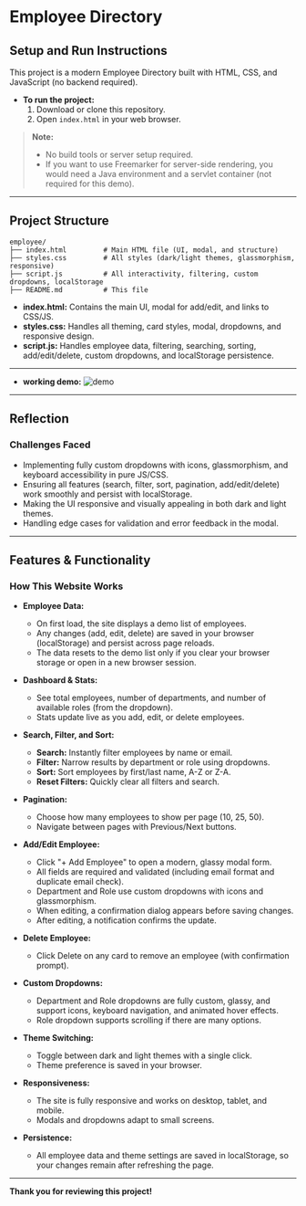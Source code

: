 # Employee Directory

## Setup and Run Instructions

This project is a modern Employee Directory built with HTML, CSS, and JavaScript (no backend required).

- **To run the project:**
  1. Download or clone this repository.
  2. Open `index.html` in your web browser.

> **Note:**
> - No build tools or server setup required.
> - If you want to use Freemarker for server-side rendering, you would need a Java environment and a servlet container (not required for this demo).

---

## Project Structure

```
employee/
├── index.html         # Main HTML file (UI, modal, and structure)
├── styles.css         # All styles (dark/light themes, glassmorphism, responsive)
├── script.js          # All interactivity, filtering, custom dropdowns, localStorage
├── README.md          # This file
```

- **index.html:** Contains the main UI, modal for add/edit, and links to CSS/JS.
- **styles.css:** Handles all theming, card styles, modal, dropdowns, and responsive design.
- **script.js:** Handles employee data, filtering, searching, sorting, add/edit/delete, custom dropdowns, and localStorage persistence.

---


- **working demo:**
  ![demo](screenshots/add-edit-modal.png)

---

## Reflection

### Challenges Faced
- Implementing fully custom dropdowns with icons, glassmorphism, and keyboard accessibility in pure JS/CSS.
- Ensuring all features (search, filter, sort, pagination, add/edit/delete) work smoothly and persist with localStorage.
- Making the UI responsive and visually appealing in both dark and light themes.
- Handling edge cases for validation and error feedback in the modal.



---

## Features & Functionality

### How This Website Works

- **Employee Data:**
  - On first load, the site displays a demo list of employees.
  - Any changes (add, edit, delete) are saved in your browser (localStorage) and persist across page reloads.
  - The data resets to the demo list only if you clear your browser storage or open in a new browser session.

- **Dashboard & Stats:**
  - See total employees, number of departments, and number of available roles (from the dropdown).
  - Stats update live as you add, edit, or delete employees.

- **Search, Filter, and Sort:**
  - **Search:** Instantly filter employees by name or email.
  - **Filter:** Narrow results by department or role using dropdowns.
  - **Sort:** Sort employees by first/last name, A-Z or Z-A.
  - **Reset Filters:** Quickly clear all filters and search.

- **Pagination:**
  - Choose how many employees to show per page (10, 25, 50).
  - Navigate between pages with Previous/Next buttons.

- **Add/Edit Employee:**
  - Click "+ Add Employee" to open a modern, glassy modal form.
  - All fields are required and validated (including email format and duplicate email check).
  - Department and Role use custom dropdowns with icons and glassmorphism.
  - When editing, a confirmation dialog appears before saving changes.
  - After editing, a notification confirms the update.

- **Delete Employee:**
  - Click Delete on any card to remove an employee (with confirmation prompt).

- **Custom Dropdowns:**
  - Department and Role dropdowns are fully custom, glassy, and support icons, keyboard navigation, and animated hover effects.
  - Role dropdown supports scrolling if there are many options.

- **Theme Switching:**
  - Toggle between dark and light themes with a single click.
  - Theme preference is saved in your browser.

- **Responsiveness:**
  - The site is fully responsive and works on desktop, tablet, and mobile.
  - Modals and dropdowns adapt to small screens.

- **Persistence:**
  - All employee data and theme settings are saved in localStorage, so your changes remain after refreshing the page.

---

**Thank you for reviewing this project!** 
